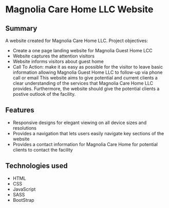 # Magnolia Care Home LLC Website

## Summary
A website created for Magnolia Care Home LLC. 
Project objectives: 
* Create a one page landing website for Magnolia Guest Home LCC
* Website captures the attention visitors
* Website informs visitors about guest home
* Call To Action: make it as easy as possible for the visitor to leave basic information allowing Magnolia Guest Home LLC to follow-up via phone call or email
This website aims to give potential and current clients a clear understanding of the services that Magnolia Care Home LLC provides. Furthermore, the website should give the potential clients a postive outlook of the facility.

## Features
* Responsive designs for elegant viewing on all device sizes and resolutions
* Provides a navigation that lets users easily navigate key sections of the website
* Provides a contact information for Magnolia Care Home for potential clients to contact the facility

## Technologies used
* HTML
* CSS
* JavaScript
* SASS 
* BootStrap

